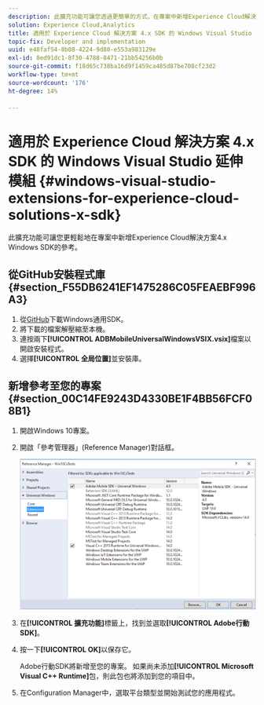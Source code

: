 ```yaml
---
description: 此擴充功能可讓您透過更簡單的方式，在專案中新增Experience Cloud解決方案4.x Windows SDK的參考。
solution: Experience Cloud,Analytics
title: 適用於 Experience Cloud 解決方案 4.x SDK 的 Windows Visual Studio 延伸模組
topic-fix: Developer and implementation
uuid: e48faf54-8b08-4224-9d80-e553a983129e
exl-id: 8ed91dc1-8f30-4788-8471-21bb54256b0b
source-git-commit: f18d65c738ba16d9f1459ca485d87be708cf23d2
workflow-type: tm+mt
source-wordcount: '176'
ht-degree: 14%

---
```


# 適用於 Experience Cloud 解決方案 4.x SDK 的 Windows Visual Studio 延伸模組 {#windows-visual-studio-extensions-for-experience-cloud-solutions-x-sdk}

此擴充功能可讓您更輕鬆地在專案中新增Experience Cloud解決方案4.x Windows SDK的參考。

## 從GitHub安裝程式庫 {#section_F55DB6241EF1475286C05FEAEBF996A3}

1. 從[GitHub](https://github.com/Adobe-Marketing-Cloud/mobile-services/releases)下載Windows通用SDK。
1. 將下載的檔案解壓縮至本機。
1. 連按兩下&#x200B;**[!UICONTROL ADBMobileUniversalWindowsVSIX.vsix]**&#x200B;檔案以開啟安裝程式。
1. 選擇&#x200B;**[!UICONTROL 全局位置]**&#x200B;並安裝庫。

## 新增參考至您的專案 {#section_00C14FE9243D4330BE1F4BB56FCF08B1}

1. 開啟Windows 10專案。
1. 開啟「參考管理器」(Reference Manager)對話框。

   ![](assets/ref_manager.png)

1. 在&#x200B;**[!UICONTROL 擴充功能]**&#x200B;標籤上，找到並選取&#x200B;**[!UICONTROL Adobe行動SDK]**。
1. 按一下&#x200B;**[!UICONTROL OK]**&#x200B;以保存它。

   Adobe行動SDK將新增至您的專案。 如果尚未添加&#x200B;**[!UICONTROL Microsoft Visual C++ Runtime]**&#x200B;包，則此包也將添加到您的項目中。

1. 在Configuration Manager中，選取平台類型並開始測試您的應用程式。
